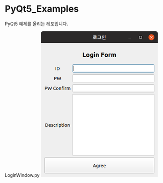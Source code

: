 # PyQt5_Examples
PyQt5 예제를 올리는 레포입니다. 

LoginWindow.py 
![알트](https://github.com/kkyy3402/PyQt5_Examples/blob/master/ScreenShot/LoginWindow.png)
